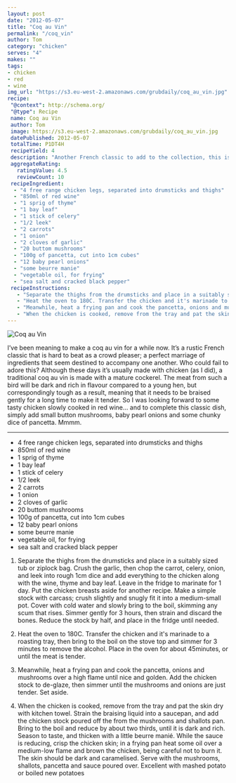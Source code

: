 ```yaml
---
layout: post
date: "2012-05-07"
title: "Coq au Vin"
permalink: "/coq_vin"
author: Tom
category: "chicken"
serves: "4"
makes: ""
tags:
- chicken
- red
- wine
img_url: "https://s3.eu-west-2.amazonaws.com/grubdaily/coq_au_vin.jpg"
recipe:
 "@context": http://schema.org/
 "@type": Recipe
 name: Coq au Vin
 author: Tom
 image: https://s3.eu-west-2.amazonaws.com/grubdaily/coq_au_vin.jpg
 datePublished: 2012-05-07
 totalTime: P1DT4H
 recipeYield: 4
 description: "Another French classic to add to the collection, this is rustic country cooking at its pinnacle."
 aggregateRating:
   ratingValue: 4.5
   reviewCount: 10
 recipeIngredient:
  - "4 free range chicken legs, separated into drumsticks and thighs"
  - "850ml of red wine"
  - "1 sprig of thyme"
  - "1 bay leaf"
  - "1 stick of celery"
  - "1/2 leek"
  - "2 carrots"
  - "1 onion"
  - "2 cloves of garlic"
  - "20 buttom mushrooms"
  - "100g of pancetta, cut into 1cm cubes"
  - "12 baby pearl onions"
  - "some beurre manie"
  - "vegetable oil, for frying"
  - "sea salt and cracked black pepper"
 recipeInstructions:
   - "Separate the thighs from the drumsticks and place in a suitably sized tub or ziplock bag. Crush the garlic, then chop the carrot, celery, onion, and leek into rough 1cm dice and add everything to the chicken along with the wine, thyme and bay leaf. Leave in the fridge to marinate for 1 day. Put the chicken breasts aside for another recipe. Make a simple stock with carcass; crush slightly and snugly fit it into a medium-small pot. Cover with cold water and slowly bring to the boil, skimming any scum that rises. Simmer gently for 3 hours, then strain and discard the bones. Reduce the stock by half, and place in the fridge until needed."
   - "Heat the oven to 180C. Transfer the chicken and it's marinade to a roasting tray, then bring to the boil on the stove top and simmer for 3 minutes to remove the alcohol. Place in the oven for about 45minutes, or until the meat is tender."
   - "Meanwhile, heat a frying pan and cook the pancetta, onions and mushrooms over a high flame until nice and golden. Add the chicken stock to de-glaze, then simmer until the mushrooms and onions are just tender. Set aside."
   - "When the chicken is cooked, remove from the tray and pat the skin dry with kitchen towel. Strain the braising liquid into a saucepan, and add the chicken stock poured off the from the mushrooms and shallots pan. Bring to the boil and reduce by about two thirds, until it is dark and rich. Season to taste, and thicken with a little beurre manié. While the sauce is reducing, crisp the chicken skin; in a frying pan heat some oil over a medium-low flame and brown the chicken, being careful not to burn it. The skin should be dark and caramelised. Serve with the mushrooms, shallots, pancetta and sauce poured over. Excellent with mashed potato or boiled new potatoes"
---
```

<img src="https://s3.eu-west-2.amazonaws.com/grubdaily/coq_au_vin.jpg" alt="Coq au Vin" />

I’ve been meaning to make a coq au vin for a while now. It’s a rustic French classic that is hard to beat as a crowd pleaser; a perfect marriage of ingredients that seem destined to accompany one another. Who could fail to adore this? Although these days it’s usually made with chicken (as I did), a traditional coq au vin is made with a mature cockerel. The meat from such a bird will be dark and rich in flavour compared to a young hen, but correspondingly tough as a result, meaning that it needs to be braised gently for a long time to make it tender. So I was looking forward to some tasty chicken slowly cooked in red wine&#8230; and to complete this classic dish, simply add small button mushrooms, baby pearl onions and some chunky dice of pancetta. Mmmm.

---
* 4 free range chicken legs, separated into drumsticks and thighs
* 850ml of red wine
* 1 sprig of thyme
* 1 bay leaf
* 1 stick of celery
* 1/2 leek
* 2 carrots
* 1 onion
* 2 cloves of garlic
* 20 buttom mushrooms
* 100g of pancetta, cut into 1cm cubes
* 12 baby pearl onions
* some beurre manie
* vegetable oil, for frying
* sea salt and cracked black pepper

1. Separate the thighs from the drumsticks and place in a suitably sized tub or ziplock bag. Crush the garlic, then chop the carrot, celery, onion, and leek into rough 1cm dice and add everything to the chicken along with the wine, thyme and bay leaf. Leave in the fridge to marinate for 1 day. Put the chicken breasts aside for another recipe. Make a simple stock with carcass; crush slightly and snugly fit it into a medium-small pot. Cover with cold water and slowly bring to the boil, skimming any scum that rises. Simmer gently for 3 hours, then strain and discard the bones. Reduce the stock by half, and place in the fridge until needed.

2. Heat the oven to 180C. Transfer the chicken and it's marinade to a roasting tray, then bring to the boil on the stove top and simmer for 3 minutes to remove the alcohol. Place in the oven for about 45minutes, or until the meat is tender.

3. Meanwhile, heat a frying pan and cook the pancetta, onions and mushrooms over a high flame until nice and golden. Add the chicken stock to de-glaze, then simmer until the mushrooms and onions are just tender. Set aside.

4. When the chicken is cooked, remove from the tray and pat the skin dry with kitchen towel. Strain the braising liquid into a saucepan, and add the chicken stock poured off the from the mushrooms and shallots pan. Bring to the boil and reduce by about two thirds, until it is dark and rich. Season to taste, and thicken with a little beurre manié. While the sauce is reducing, crisp the chicken skin; in a frying pan heat some oil over a medium-low flame and brown the chicken, being careful not to burn it. The skin should be dark and caramelised. Serve with the mushrooms, shallots, pancetta and sauce poured over. Excellent with mashed potato or boiled new potatoes
